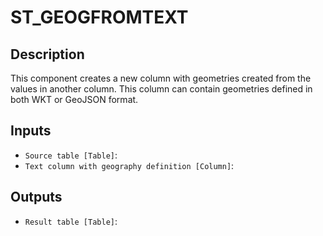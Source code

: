 
# ST_GEOGFROMTEXT
## Description

 This component creates a new column with geometries created from the values
 in another column. This column can contain geometries defined in both WKT or GeoJSON format.
 
## Inputs
* `Source table [Table]`: 
* `Text column with geography definition [Column]`: 

## Outputs
* `Result table [Table]`: 
